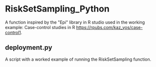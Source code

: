 # RiskSetSampling_Python
A function inspired by the "Epi" library in R studio used in the working example: Case-control studies in R https://rpubs.com/kaz_yos/case-control1. 

## deployment.py

A script with a worked example of running the RiskSetSampling function.

